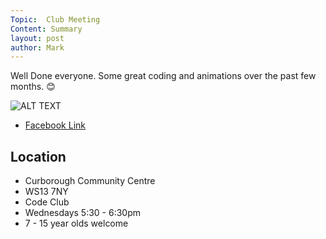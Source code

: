 ```yaml
---
Topic:  Club Meeting
Content: Summary
layout: post
author: Mark
---
```

Well Done everyone. Some great coding and animations over the past few months. 😊

![ALT TEXT](https://scontent.fbhx6-1.fna.fbcdn.net/v/t1.6435-9/31676628_1531509133642848_1820124191341412352_n.jpg?_nc_cat=104&ccb=1-7&_nc_sid=dd63ad&_nc_ohc=S3FxL6mY4zQAX8HBebs&_nc_ht=scontent.fbhx6-1.fna&edm=AKK4YLsEAAAA&oh=00_AfBzlap9p5ycDQuTGiniPn-hpfZNu6X0yK2j35NTmScDzw&oe=654E12EC)

* [Facebook Link](https://www.facebook.com/1481985248595237/posts/1531509153642846/)

## Location

* Curborough Community Centre
* WS13 7NY
* Code Club
* Wednesdays 5:30 - 6:30pm
* 7 - 15 year olds welcome

